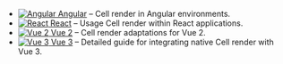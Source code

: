 <!--@include: ./cross-framework-banner.md-->

- [![Angular](/angular.svg) Angular](../angular/renderer) – Cell render in Angular environments.
- [![React](/react.svg) React](../react/renderer) – Usage Cell render within React applications.
- [![Vue 2](/vuejs.svg) Vue 2](../vue2/renderer) – Cell render adaptations for Vue 2.
- [![Vue 3](/vuejs.svg) Vue 3](../vue3/renderer) – Detailed guide for integrating native Cell render with Vue 3.
